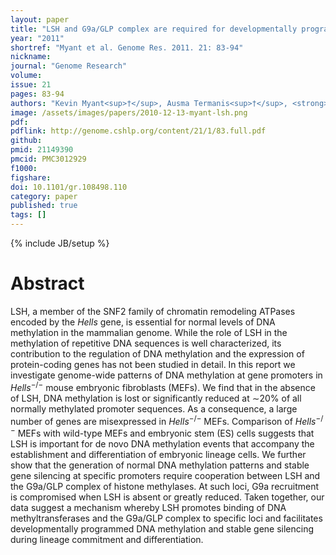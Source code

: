 ```yaml
---
layout: paper
title: "LSH and G9a/GLP complex are required for developmentally programmed DNA methylation"
year: "2011"
shortref: "Myant et al. Genome Res. 2011. 21: 83-94"
nickname: 
journal: "Genome Research"
volume: 
issue: 21
pages: 83-94
authors: "Kevin Myant<sup>†</sup>, Ausma Termanis<sup>†</sup>, <strong>Arvind YM Sundaram</strong>, Tristin Boe, Chao Li, Cara Merusi, Joe Burrage, Jose I de Las Heras, Irina Stancheva"
image: /assets/images/papers/2010-12-13-myant-lsh.png
pdf: 
pdflink: http://genome.cshlp.org/content/21/1/83.full.pdf 
github: 
pmid: 21149390
pmcid: PMC3012929
f1000: 
figshare: 
doi: 10.1101/gr.108498.110
category: paper
published: true
tags: []
---
```

{% include JB/setup %}

# Abstract 

LSH, a member of the SNF2 family of chromatin remodeling ATPases encoded by the _Hells_ gene, is essential for normal levels of DNA methylation in the mammalian genome. While the role of LSH in the methylation of repetitive DNA sequences is well characterized, its contribution to the regulation of DNA methylation and the expression of protein-coding genes has not been studied in detail. In this report we investigate genome-wide patterns of DNA methylation at gene promoters in _Hells_<sup>−/−</sup> mouse embryonic fibroblasts (MEFs). We find that in the absence of LSH, DNA methylation is lost or significantly reduced at ∼20% of all normally methylated promoter sequences. As a consequence, a large number of genes are misexpressed in _Hells_<sup>−/−</sup> MEFs. Comparison of _Hells_<sup>−/−</sup> MEFs with wild-type MEFs and embryonic stem (ES) cells suggests that LSH is important for de novo DNA methylation events that accompany the establishment and differentiation of embryonic lineage cells. We further show that the generation of normal DNA methylation patterns and stable gene silencing at specific promoters require cooperation between LSH and the G9a/GLP complex of histone methylases. At such loci, G9a recruitment is compromised when LSH is absent or greatly reduced. Taken together, our data suggest a mechanism whereby LSH promotes binding of DNA methyltransferases and the G9a/GLP complex to specific loci and facilitates developmentally programmed DNA methylation and stable gene silencing during lineage commitment and differentiation. 

